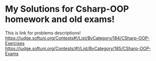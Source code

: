 # My Solutions for Csharp-OOP homework and old exams!
This is link for problems descriptions!
https://judge.softuni.org/Contests#!/List/ByCategory/184/CSharp-OOP-Exercises
https://judge.softuni.org/Contests/#!/List/ByCategory/185/CSharp-OOP-Exams

